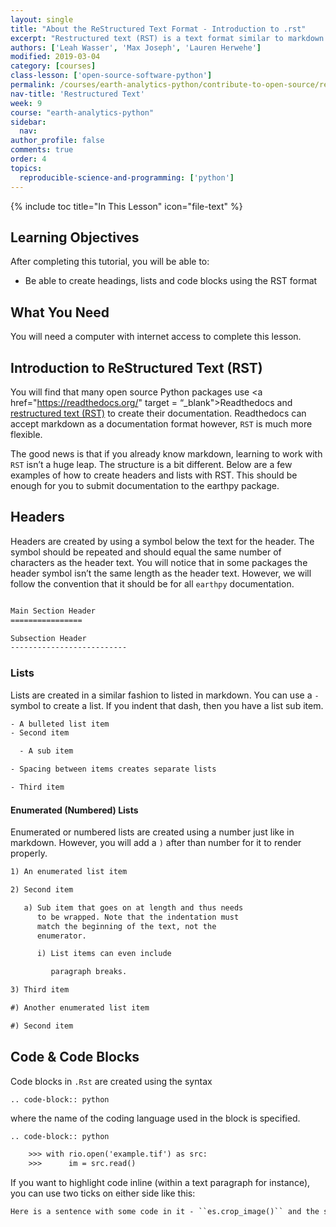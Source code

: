 ```yaml
---
layout: single
title: "About the ReStructured Text Format - Introduction to .rst"
excerpt: "Restructured text (RST) is a text format similar to markdown that is often used to document python software. Learn how create headings, lists and code blocks in a text file using RST syntax."
authors: ['Leah Wasser', 'Max Joseph', 'Lauren Herwehe']
modified: 2019-03-04
category: [courses]
class-lesson: ['open-source-software-python']
permalink: /courses/earth-analytics-python/contribute-to-open-source/restructured-text-format-rst/
nav-title: 'Restructured Text'
week: 9
course: "earth-analytics-python"
sidebar:
  nav:
author_profile: false
comments: true
order: 4
topics:
  reproducible-science-and-programming: ['python']
---
```


{% include toc title="In This Lesson" icon="file-text" %}

<div class='notice--success' markdown="1">

## <i class="fa fa-graduation-cap" aria-hidden="true"></i> Learning Objectives

After completing this tutorial, you will be able to:

* Be able to create headings, lists and code blocks using the RST format

## <i class="fa fa-check-square-o fa-2" aria-hidden="true"></i> What You Need

You will need a computer with internet access to complete this lesson.
</div>

## Introduction to ReStructured Text (RST)

You will find that many open source Python packages use <a href="https://readthedocs.org/" target = “_blank">Readthedocs</a> and <a href="https://en.wikipedia.org/wiki/ReStructuredText" target="_blank">restructured text (RST)</a> to create their documentation. Readthedocs can accept markdown as a documentation format however, `RST` is much more flexible. 

The good news is that if you already know markdown, learning to work with `RST` isn’t a huge leap. The structure is a bit different. Below are a few examples of how to create headers and lists with RST. This should be enough for you to submit documentation to the earthpy package. 

## Headers

Headers are created by using a symbol below the text for the header. The symbol should be repeated and should equal the same number of characters as the header text. You will notice that in some packages the header symbol isn’t the same length as the header text. However, we will follow the convention that it should be for all `earthpy` documentation.

```xml

Main Section Header
================

Subsection Header
--------------------------
```

### Lists

Lists are created in a similar fashion to listed in markdown. You can use a `-` symbol to create a list. If you indent that dash, then you have a list sub item.

```xml
- A bulleted list item
- Second item

  - A sub item

- Spacing between items creates separate lists

- Third item

```

#### Enumerated (Numbered) Lists

Enumerated or numbered lists are created using a number just like in markdown. However, you will add a `)` after than number for it to render properly.


```xml
1) An enumerated list item

2) Second item

   a) Sub item that goes on at length and thus needs
      to be wrapped. Note that the indentation must
      match the beginning of the text, not the 
      enumerator.

      i) List items can even include

         paragraph breaks.

3) Third item

#) Another enumerated list item

#) Second item

```


## Code & Code Blocks

Code blocks in `.Rst` are created using the syntax 

`.. code-block:: python` 

where the name of the coding language used in the block is specified. 

```xml
.. code-block:: python

    >>> with rio.open('example.tif') as src:
    >>>      im = src.read()

```

If you want to highlight code inline (within a text paragraph for instance), you can use two ticks on either side like this:

```xml
Here is a sentence with some code in it - ``es.crop_image()`` and the sentence continues
```


